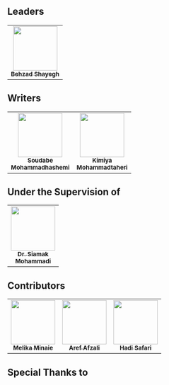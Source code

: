 ## Leaders
<table>
   <tr>
      <td align="center">
         <a href="https://behzadshayegh.github.io/">
            <img src="https://avatars.githubusercontent.com/u/43534816?s=400&u=7bfbc5be6133106599af0062e9ead08371adc4df&v=4" width="100px;"/><br />
            <sub><b>Behzad Shayegh</b></sub>
         </a><br />
      </td>
   </tr>
</table>

## Writers
<table>
   <tr>
      <td align="center">
         <a href="https://github.com/soudabemhashemi">
            <img src="https://upload.wikimedia.org/wikipedia/commons/thumb/d/d2/Crystal_Clear_kdm_user_female.svg/1200px-Crystal_Clear_kdm_user_female.svg.png" width="100px;"/><br />
            <sub><b>Soudabe<br />Mohammadhashemi</b></sub>
         </a><br />
      </td>
      <td align="center">
         <a href="https://github.com/kymmt80">
            <img src="https://upload.wikimedia.org/wikipedia/commons/thumb/d/d2/Crystal_Clear_kdm_user_female.svg/1200px-Crystal_Clear_kdm_user_female.svg.png" width="100px;"/><br />
            <sub><b>Kimiya<br />Mohammadtaheri</b></sub>
         </a><br />
      </td>
   </tr>
</table>

## Under the Supervision of
<table>
   <tr>
      <td align="center">
         <a href="https://ece.ut.ac.ir/en/~smohamadi">
            <img src="https://dsdlab.ut.ac.ir/people/img/sm.jpg" width="100px;"/><br />
            <sub><b>Dr. Siamak<br />Mohammadi</b></sub>
         </a><br />
      </td>
   </tr>
</table>

## Contributors
<table>
   <tr>
      <td align="center">
         <a href="https://github.com/trevorika">
            <img src="https://upload.wikimedia.org/wikipedia/commons/thumb/d/d2/Crystal_Clear_kdm_user_female.svg/1200px-Crystal_Clear_kdm_user_female.svg.png" width="100px;"/><br />
            <sub><b>Melika Minaie</b></sub>
         </a><br />
      </td>
      <td align="center">
         <a href="https://arefafzali.github.io/">
            <img src="https://avatars.githubusercontent.com/u/40772805?v=4" width="100px;"/><br />
            <sub><b>Aref Afzali</b></sub>
         </a><br />
      </td>
      <td align="center">
         <a href="https://hadisafari.ir/">
            <img src="https://upload.wikimedia.org/wikipedia/commons/7/76/Crystal_Clear_kdm_user_male.svg" width="100px;"/><br />
            <sub><b>Hadi Safari</b></sub>
         </a><br />
      </td>
   </tr>
</table>

## Special Thanks to
<table>
   <tr>
   </tr>
</table>
